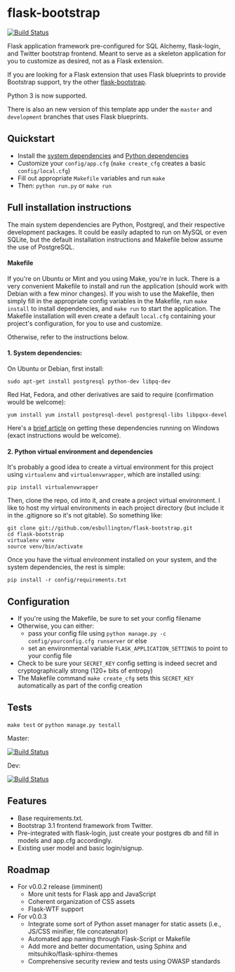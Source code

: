 # flask-bootstrap

[![Build Status](https://travis-ci.org/esbullington/flask-bootstrap.svg?branch=master)](https://travis-ci.org/esbullington/flask-bootstrap)

Flask application framework pre-configured for SQL Alchemy, flask-login, and Twitter bootstrap frontend. Meant to serve as a skeleton application for you to customize as desired, not as a Flask extension.

If you are looking for a Flask extension that uses Flask blueprints to provide Bootstrap support, try the other [flask-bootstrap](https://github.com/mbr/flask-bootstrap).

Python 3 is now supported.

There is also an new version of this template app under the `master` and `development` branches that uses Flask blueprints.

## Quickstart
* Install the [system dependencies](#1-system-dependencies) and [Python dependencies](#2-python-virtual-environment-and-dependencies)
* Customize your `config/app.cfg` (`make create_cfg` creates a basic `config/local.cfg`)
* Fill out appropriate `Makefile` variables and run `make`
* Then: `python run.py` or `make run`

## Full installation instructions
The main system dependencies are Python, Postgreql, and their respective development packages.  It could be easily adapted to run on MySQL or even SQLite, but the default installation instructions and Makefile below assume the use of PostgreSQL.

#### Makefile
If you're on Ubuntu or Mint and you using Make, you're in luck. There is a very convenient Makefile to install and run the application (should work with Debian with a few minor changes).  If you wish to use the Makefile, then simply fill in the appropriate config variables in the Makefile, run `make install` to install dependencies, and `make run` to start the application.  The Makefile installation will even create a default `local.cfg` containing your project's configuration, for you to use and customize.

Otherwise, refer to the instructions below.

#### 1. System dependencies: 
On Ubuntu or Debian, first install:

    sudo apt-get install postgresql python-dev libpq-dev

Red Hat, Fedora, and  other derivatives are said to require (confirmation would be welcome):

    yum install yum install postgresql-devel postgresql-libs libpqxx-devel

Here's a [brief article](http://initd.org/psycopg/articles/2011/06/05/psycopg-windows-mingw/) on getting these dependencies running on Windows (exact instructions would be welcome).

#### 2. Python virtual environment and dependencies
It's probably a good idea to create a virtual environment for this project using `virtualenv` and `virtualenvwrapper`, which are installed using:

    pip install virtualenvwrapper

Then, clone the repo, cd into it, and create a project virtual environment.  I like to host my virtual environments in each project directory (but include it in the .gitignore so it's not gitable). So something like:

    git clone git://github.com/esbullington/flask-bootstrap.git
    cd flask-bootstrap
    virtualenv venv
    source venv/bin/activate

Once you have the virtual environment installed on your system, and the system dependencies, the rest is simple:

    pip install -r config/requirements.txt

## Configuration
* If you're using the Makefile, be sure to set your config filename
* Otherwise, you can either:
  - pass your config file using `python manage.py -c config/yourconfig.cfg runserver` or else
  - set an environmental variable `FLASK_APPLICATION_SETTINGS` to point to your config file
* Check to be sure your `SECRET_KEY` config setting is indeed secret and cryptographically strong (120+ bits of entropy)
* The Makefile command `make create_cfg` sets this `SECRET_KEY` automatically as part of the config creation

## Tests
`make test` or `python manage.py testall`

Master:

[![Build Status](https://travis-ci.org/esbullington/flask-bootstrap.svg?branch=master)](https://travis-ci.org/esbullington/flask-bootstrap)

Dev:

[![Build Status](https://travis-ci.org/esbullington/flask-bootstrap.svg?branch=development)](https://travis-ci.org/esbullington/flask-bootstrap)

## Features
* Base requirements.txt.
* Bootstrap 3.1 frontend framework from Twitter.
* Pre-integrated with flask-login, just create your postgres db and fill in models and app.cfg accordingly.
* Existing user model and basic login/signup.

## Roadmap
* For v0.0.2 release (imminent)
    - More unit tests for Flask app and JavaScript
    - Coherent organization of CSS assets
    - Flask-WTF support
* For v0.0.3
    - Integrate some sort of Python asset manager for static assets (i.e., JS/CSS minifier, file concatenator)
    - Automated app naming through Flask-Script or Makefile
    - Add more and better documentation, using Sphinx and mitsuhiko/flask-sphinx-themes
    - Comprehensive security review and tests using OWASP standards
